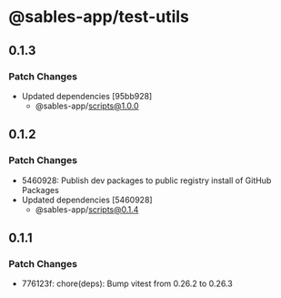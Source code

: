 # @sables-app/test-utils

## 0.1.3

### Patch Changes

- Updated dependencies [95bb928]
  - @sables-app/scripts@1.0.0

## 0.1.2

### Patch Changes

- 5460928: Publish dev packages to public registry install of GitHub Packages
- Updated dependencies [5460928]
  - @sables-app/scripts@0.1.4

## 0.1.1

### Patch Changes

- 776123f: chore(deps): Bump vitest from 0.26.2 to 0.26.3
